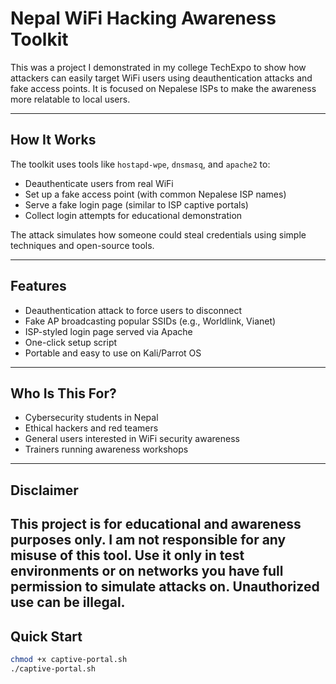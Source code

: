# Nepal WiFi Hacking Awareness Toolkit

This was a project I demonstrated in my college TechExpo to show how attackers can easily target WiFi users using deauthentication attacks and fake access points. 
It is focused on Nepalese ISPs to make the awareness more relatable to local users.

---

## How It Works

The toolkit uses tools like `hostapd-wpe`, `dnsmasq`, and `apache2` to:

- Deauthenticate users from real WiFi
- Set up a fake access point (with common Nepalese ISP names)
- Serve a fake login page (similar to ISP captive portals)
- Collect login attempts for educational demonstration

The attack simulates how someone could steal credentials using simple techniques and open-source tools.

---

## Features

- Deauthentication attack to force users to disconnect
- Fake AP broadcasting popular SSIDs (e.g., Worldlink, Vianet)
- ISP-styled login page served via Apache
- One-click setup script
- Portable and easy to use on Kali/Parrot OS

---

## Who Is This For?

- Cybersecurity students in Nepal
- Ethical hackers and red teamers
- General users interested in WiFi security awareness
- Trainers running awareness workshops

---
## Disclaimer
This project is for educational and awareness purposes only. I am not responsible for any misuse of this tool. Use it only in test environments or on networks you have full permission to simulate attacks on. Unauthorized use can be illegal.
---

## Quick Start

```bash
chmod +x captive-portal.sh
./captive-portal.sh





